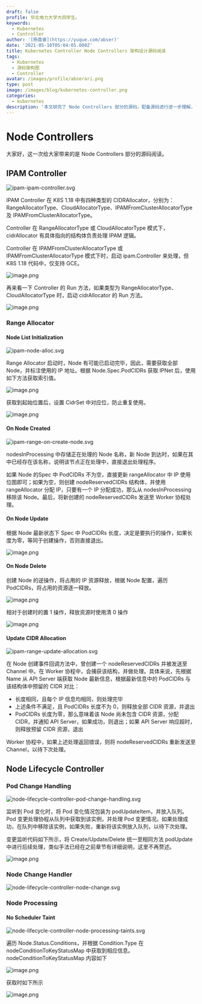 ```yaml
---
draft: false
profile: 华北电力大学大四学生。
keywords:
  - Kubernetes
  - Controller
author: '[杨鼎睿](https://yuque.com/abser)'
date: '2021-05-10T05:04:05.000Z'
title: Kubernetes Controller Node Controllers 架构设计源码阅读
tags:
  - Kubernetes
  - 源码架构图
  - Controller
avatar: /images/profile/abserari.png
type: post
image: /images/blog/kubernetes-controller.png
categories:
  - kubernetes
description: '本文研究了 Node Controllers 部分的源码，配备源码进行进一步理解，可以加深理解,增强相关设计能力。'
---
```


# Node Controllers

大家好，这一次给大家带来的是 Node Controllers 部分的源码阅读。

## IPAM Controller

![ipam-ipam-controller.svg](../.gitbook/assets/24%20%281%29.png)

IPAM Controller 在 K8S 1.18 中有四种类型的 CIDRAllocator，分别为：RangeAllocatorType、CloudAllocatorType、IPAMFromClusterAllocatorType 及 IPAMFromClusterAllocatorType。

Controller 在 RangeAllocatorType 或 CloudAllocatorType 模式下，cidrAllocator 有具体指向的结构体负责处理 IPAM 逻辑。

Controller 在 IPAMFromClusterAllocatorType 或 IPAMFromClusterAllocatorType 模式下时，启动 ipam.Controller 来处理，但 K8S 1.18 代码中，仅支持 GCE。

![image.png](../.gitbook/assets/25%20%281%29.png)

再来看一下 Controller 的 Run 方法，如果类型为 RangeAllocatorType、CloudAllocatorType 时，启动 cidrAllocator 的 Run 方法。

![image.png](../.gitbook/assets/26%20%281%29.png)

### Range Allocator

#### Node List Initialization

![ipam-node-alloc.svg](../.gitbook/assets/27%20%281%29.png)

Range Allocator 启动时，Node 有可能已启动完毕，因此，需要获取全部 Node，并标注使用的 IP 地址。根据 Node.Spec.PodCIDRs 获取 IPNet 后，使用如下方法获取索引值。

![image.png](../.gitbook/assets/28%20%281%29.png)

获取到起始位置后，设置 CidrSet 中对应位，防止重复使用。

![image.png](../.gitbook/assets/29%20%283%29.png)

#### On Node Created

![ipam-range-on-create-node.svg](../.gitbook/assets/30%20%282%29.png)

nodesInProcessing 中存储正在处理的 Node 名称，新 Node 到达时，如果在其中已经存在该名称，说明该节点正在处理中，直接退出处理程序。

如果 Node 的Spec 中 PodCIDRs 不为空，直接更新 rangeAllocator 中 IP 使用位图即可；如果为空，则创建 nodeReservedCIDRs 结构体，并使用 rangeAllocator 分配 IP，只要有一个 IP 分配成功，那么从 nodesInProcessing 移除该 Node。最后，将新创建的 nodeReservedCIDRs 发送至 Worker 协程处理。

#### On Node Update

根据 Node 最新状态下 Spec 中 PodCIDRs 长度，决定是要执行的操作，如果长度为零，等同于创建操作，否则直接退出。

![image.png](../.gitbook/assets/31%20%282%29.png)

#### On Node Delete

创建 Node 的逆操作，将占用的 IP 资源释放，根据 Node 配置，遍历 PodCIDRs，将占用的资源逐一释放。

![image.png](../.gitbook/assets/32%20%282%29.png)

相对于创建时的置 1 操作，释放资源时使用清 0 操作

![image.png](../.gitbook/assets/33%20%282%29.png)

#### Update CIDR Allocation

![ipam-range-update-allocation.svg](../.gitbook/assets/34%20%281%29.png)

在 Node 创建事件回调方法中，曾创建一个 nodeReservedCIDRs 并被发送至 Channel 中。在 Worker 协程中，会捕获该结构，并做处理。具体来说，先根据 Name 从 API Server 端获取 Node 最新信息，根据最新信息中的 PodCIDRs 与 该结构体中预留的 CIDR 对比：

* 长度相同，且每个 IP 信息均相同，则处理完毕
* 上述条件不满足，且 PodCIDRs 长度不为 0，则释放全部 CIDR 资源，并退出
* PodCIDRs 长度为零，那么意味着该 Node 尚未包含 CIDR 资源，分配 CIDR，并通知 API Server，如果成功，则退出；如果 API Server 响应超时，则释放预留 CIDR 资源，退出

Worker 协程中，如果上述处理返回错误，则将 nodeReservedCIDRs 重新发送至 Channel，以待下次处理。

## Node Lifecycle Controller

### Pod Change Handling

![node-lifecycle-controller-pod-change-handling.svg](../.gitbook/assets/35%20%281%29.png)

监听到 Pod 变化时，将 Pod 变化情况包装为 podUpdateItem，并放入队列。Pod 变更处理协程从队列中获取到该实例，并处理 Pod 变更情况。如果处理成功，在队列中移除该实例，如果失败，重新将该实例放入队列，以待下次处理。

变更监听代码如下所示，将 Create/Update/Delete 统一至相同方法 podUpdate 中进行后续处理，类似手法已经在之前章节有详细说明，这里不再赘述。

![image.png](../.gitbook/assets/36%20%281%29.png)

### Node Change Handler

![node-lifecycle-controller-node-change.svg](../.gitbook/assets/37%20%281%29.png)

### Node Processing

#### No Scheduler Taint

![node-lifecycle-controller-node-processing-taints.svg](../.gitbook/assets/38%20%281%29.png)

遍历 Node.Status.Conditions，并根据 Condition.Type 在 nodeConditionToKeyStatusMap 中获取到相应信息。nodeConditionToKeyStatusMap 内容如下

![image.png](../.gitbook/assets/39%20%281%29.png)

获取时如下所示

![image.png](../.gitbook/assets/40%20%282%29.png)

